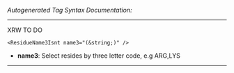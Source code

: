 _Autogenerated Tag Syntax Documentation:_

---
XRW TO DO

```
<ResidueName3Isnt name3="(&string;)" />
```

-   **name3**: Select resides by three letter code, e.g ARG,LYS

---
